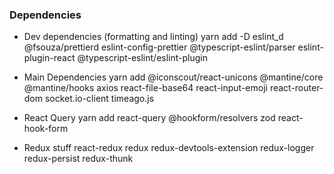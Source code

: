### Dependencies

- Dev dependencies (formatting and linting)
  yarn add -D eslint_d @fsouza/prettierd eslint-config-prettier @typescript-eslint/parser eslint-plugin-react @typescript-eslint/eslint-plugin

- Main Dependencies
  yarn add @iconscout/react-unicons @mantine/core @mantine/hooks axios react-file-base64 react-input-emoji react-router-dom socket.io-client timeago.js

- React Query
  yarn add react-query @hookform/resolvers zod react-hook-form

- Redux stuff
react-redux redux redux-devtools-extension redux-logger redux-persist redux-thunk

